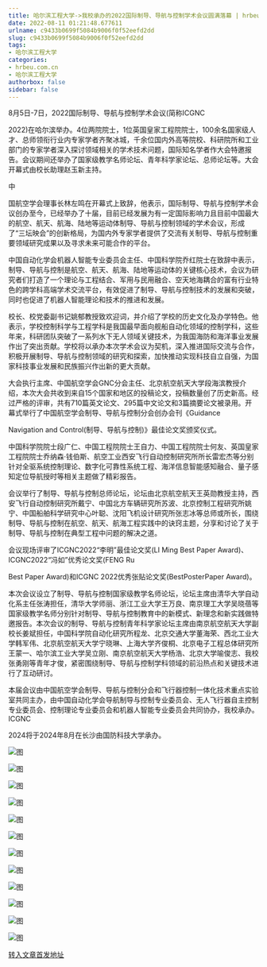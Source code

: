 ```yaml
---
title: 哈尔滨工程大学->我校承办的2022国际制导、导航与控制学术会议圆满落幕 | hrbeu.com.cn
date: 2022-08-11 01:21:48.677611
urlname: c9433b0699f5084b9006f0f52eefd2dd
slug: c9433b0699f5084b9006f0f52eefd2dd
tags: 
- 哈尔滨工程大学
categories:
- hrbeu.com.cn
- 哈尔滨工程大学
authorbox: false
sidebar: false
---
```

8月5日-7日，2022国际制导、导航与控制学术会议(简称ICGNC

2022)在哈尔滨举办。4位两院院士，1位英国皇家工程院院士，100余名国家级人才、总师领衔行业内专家学者齐聚冰城，千余位国内外高等院校、科研院所和工业部门的专家学者深入探讨领域相关的学术技术问题，国际知名学者作大会特邀报告。会议期间还举办了国家级教学名师论坛、青年科学家论坛、总师论坛等。大会开幕式由校长助理赵玉新主持。

中
<!--more-->
国航空学会理事长林左鸣在开幕式上致辞，他表示，国际制导、导航与控制学术会议创办至今，已经举办了十届，目前已经发展为有一定国际影响力且目前中国最大的航空、航天、航海、陆地等运动体制导、导航与控制领域的学术会议，形成了“三坛映会”的创新格局，为国内外专家学者提供了交流有关制导、导航与控制重要领域研究成果以及寻求未来可能合作的平台。

中国自动化学会机器人智能专业委员会主任、中国科学院乔红院士在致辞中表示，制导、导航与控制是航空、航天、航海、陆地等运动体的关键核心技术，会议为研究者们打造了一个理论与工程结合、军用与民用融合、空天地海耦合的富有行业特色的跨学科高端学术交流平台，有效促进了制导、导航与控制技术的发展和突破，同时也促进了机器人智能理论和技术的推进和发展。

校长、校党委副书记姚郁教授致欢迎词，并介绍了学校的历史文化及办学特色。他表示，学校控制科学与工程学科是我国最早面向舰船自动化领域的控制学科，这些年来，科研团队突破了一系列水下无人领域关键技术，为我国海防和海洋事业发展作出了突出贡献。学校将以承办本次学术会议为契机，深入推进国际交流与合作，积极开展制导、导航与控制领域的研究和探索，加快推动实现科技自立自强，为国家科技事业发展和民族振兴作出新的更大贡献。

大会执行主席、中国航空学会GNC分会主任、北京航空航天大学段海滨教授介绍，本次大会共收到来自15个国家和地区的投稿论文，投稿数量创了历史新高。经过严格的评审，共有710篇英文论文、295篇中文论文和3篇摘要论文被录用。开幕式举行了中国航空学会制导、导航与控制分会创办会刊《Guidance

Navigation and Control(制导、导航与控制)》最佳论文奖颁奖仪式。

中国科学院院士段广仁、中国工程院院士王自力、中国工程院院士何友、英国皇家工程院院士乔纳森·钱伯斯、航空工业西安飞行自动控制研究所所长雷宏杰等分别针对全驱系统控制理论、数字化可靠性系统工程、海洋信息智能感知融合、量子感知定位导航授时等相关主题做了精彩报告。

会议举行了制导、导航与控制总师论坛，论坛由北京航空航天王英勋教授主持，西安飞行自动控制研究所戴宁、中国北方车辆研究所苏波、北京控制工程研究所姚宁、中国船舶科学研究中心叶聪、沈阳飞机设计研究所张志冰等总师或所长，围绕制导、导航与控制在航空、航天、航海工程实践中的诀窍主题，分享和讨论了关于制导、导航与控制在典型工程中问题的解决之道。

会议现场评审了ICGNC2022“李明”最佳论文奖(LI Ming Best Paper Award)、ICGNC2022“冯如”优秀论文奖(FENG Ru

Best Paper Award)和ICGNC 2022优秀张贴论文奖(BestPosterPaper Award)。

本次会议设立了制导、导航与控制国家级教学名师论坛，论坛主席由清华大学自动化系主任张涛担任，清华大学师丽、浙江工业大学王万良、南京理工大学吴晓蓓等国家级教学名师分别针对制导、导航与控制教育中的新模式、新理念和新实践做特邀报告。本次会议的制导、导航与控制青年科学家论坛主席由南京航空航天大学副校长姜斌担任，中国科学院自动化研究所程龙、北京交通大学董海荣、西北工业大学韩军伟、北京航空航天大学宁晓琳、上海大学齐俊桐、北京电子工程总体研究所王蒙一、哈尔滨工业大学吴立刚、南京航空航天大学杨浩、北京大学喻俊志、我校张勇刚等青年才俊，紧密围绕制导、导航与控制学科领域的前沿热点和关键技术进行了互动研讨。

本届会议由中国航空学会制导、导航与控制分会和飞行器控制一体化技术重点实验室共同主办，由中国自动化学会导航制导与控制专业委员会、无人飞行器自主控制专业委员会、控制理论专业委员会和机器人智能专业委员会共同协办，我校承办。ICGNC

2024将于2024年8月在长沙由国防科技大学承办。

![图](http://gongxue.cn/__local/2/74/F1/52A09C396A9300414944BA1CB4C_D465737F_1D9F9.jpg)

![图](http://gongxue.cn/__local/0/6E/CD/E38EB9E1CAA31A002E420E540EB_0E51AE06_CB8D.jpg)

![图](http://gongxue.cn/__local/B/0C/CD/DFA6EFBC8C6FC7DEF26D195BFE2_C104E6B9_C487.jpg)

![图](http://gongxue.cn/__local/8/7D/98/9492F4AE7187D68906669A719C9_80DE2C07_1A4CA.jpg)

![图](http://gongxue.cn/__local/E/B5/FD/C7E942E8B4880E34ADB78EC0B32_B8E61434_3BC83.jpg)

![图](http://gongxue.cn/__local/2/3E/31/D9B374AFF1F2A3968B7BD219498_B08E2DAD_15988.jpg)

![图](http://gongxue.cn/__local/4/1E/77/7A28CB9E431FF965D30A5ADBEAC_FCB0B33D_6B32.jpg)

![图](http://gongxue.cn/__local/5/84/45/2715901B42F75392CFEA697E3B7_5D630906_C09A.png)

![图](http://gongxue.cn/__local/6/36/0D/6B39B3D4B72757681387F33B811_D5800058_B046.png)

![图](http://gongxue.cn/__local/5/76/16/40534FC0C16574DF465C3527173_D2E47C87_EA0D.png)

![图](http://gongxue.cn/__local/5/EB/B3/BFD254F61CA903B7D5C0896DB08_DEF875AB_AD7B.png)

![图](http://gongxue.cn/__local/8/DF/7F/E31F33CEF3F65921DDACF6B4204_54C8155B_BBC1.jpg)

[转入文章首发地址](http://gongxue.cn/info/1141/72421.htm)